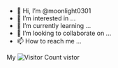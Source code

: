 - 👋 Hi, I’m @moonlight0301
- 👀 I’m interested in ...
- 🌱 I’m currently learning ...
- 💞️ I’m looking to collaborate on ...
- 📫 How to reach me ...

My ![Visitor Count](https://profile-counter.glitch.me/moonlight0301/count.svg) vistor

<!---
moonlight0301/moonlight0301 is a ✨ special ✨ repository because its `README.md` (this file) appears on your GitHub profile.
You can click the Preview link to take a look at your changes.
--->
